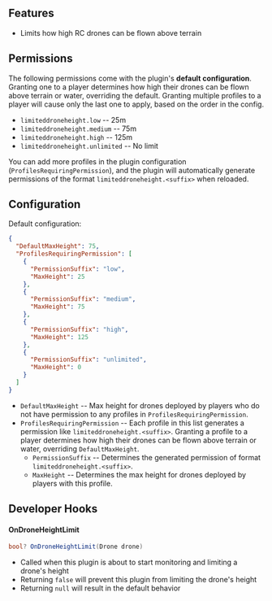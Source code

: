 ## Features

- Limits how high RC drones can be flown above terrain

## Permissions

The following permissions come with the plugin's **default configuration**. Granting one to a player determines how high their drones can be flown above terrain or water, overriding the default. Granting multiple profiles to a player will cause only the last one to apply, based on the order in the config.

- `limiteddroneheight.low` -- 25m
- `limiteddroneheight.medium` -- 75m
- `limiteddroneheight.high` -- 125m
- `limiteddroneheight.unlimited` -- No limit

You can add more profiles in the plugin configuration (`ProfilesRequiringPermission`), and the plugin will automatically generate permissions of the format `limiteddroneheight.<suffix>` when reloaded.

## Configuration

Default configuration:

```json
{
  "DefaultMaxHeight": 75,
  "ProfilesRequiringPermission": [
    {
      "PermissionSuffix": "low",
      "MaxHeight": 25
    },
    {
      "PermissionSuffix": "medium",
      "MaxHeight": 75
    },
    {
      "PermissionSuffix": "high",
      "MaxHeight": 125
    },
    {
      "PermissionSuffix": "unlimited",
      "MaxHeight": 0
    }
  ]
}
```

- `DefaultMaxHeight` -- Max height for drones deployed by players who do not have permission to any profiles in `ProfilesRequiringPermission`.
- `ProfilesRequiringPermission` -- Each profile in this list generates a permission like `limiteddroneheight.<suffix>`. Granting a profile to a player determines how high their drones can be flown above terrain or water, overriding `DefaultMaxHeight`.
  - `PermissionSuffix` -- Determines the generated permission of format `limiteddroneheight.<suffix>`.
  - `MaxHeight` -- Determines the max height for drones deployed by players with this profile.

## Developer Hooks

#### OnDroneHeightLimit

```csharp
bool? OnDroneHeightLimit(Drone drone)
```

- Called when this plugin is about to start monitoring and limiting a drone's height
- Returning `false` will prevent this plugin from limiting the drone's height
- Returning `null` will result in the default behavior

